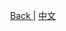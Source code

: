 <p align="center">
 <a href="https://natasha.dotnetcore.xyz/"> Back </a> |  <a href="https://natasha.dotnetcore.xyz/zh/method/naction-method.html"> 中文 </a>
</p> 